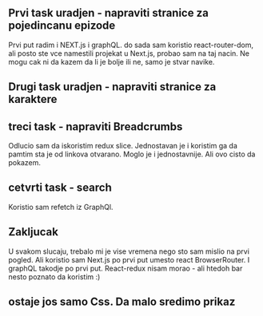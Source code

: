 ## Prvi task uradjen - napraviti stranice za pojedincanu epizode

Prvi put radim i NEXT.js i graphQL.
do sada sam koristio react-router-dom, ali posto ste vce namestili projekat u Next.js, probao sam na taj nacin.
Ne mogu cak ni da kazem da li je bolje ili ne, samo je stvar navike.



## Drugi task uradjen - napraviti stranice za karaktere

## treci task - napraviti Breadcrumbs
Odlucio sam da iskoristim redux slice. 
Jednostavan je i koristim ga da pamtim sta je od linkova otvarano. Moglo je i jednostavnije. Ali ovo cisto da pokazem.

## cetvrti task - search
Koristio sam refetch iz GraphQl.

## Zakljucak
U svakom slucaju, trebalo mi je vise vremena nego sto sam mislio na prvi pogled.
Ali koristio sam Next.js po prvi put umesto react BrowserRouter.
I graphQL takodje po prvi put.
React-redux nisam morao - ali htedoh bar nesto poznato da koristim :)


## ostaje jos samo Css. Da malo sredimo prikaz